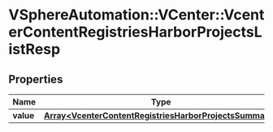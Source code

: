 # VSphereAutomation::VCenter::VcenterContentRegistriesHarborProjectsListResp

## Properties
Name | Type | Description | Notes
------------ | ------------- | ------------- | -------------
**value** | [**Array&lt;VcenterContentRegistriesHarborProjectsSummary&gt;**](VcenterContentRegistriesHarborProjectsSummary.md) |  | 


